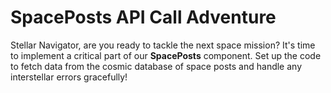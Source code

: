# SpacePosts API Call Adventure

Stellar Navigator, are you ready to tackle the next space mission? It's time to implement a critical part of our **SpacePosts** component. Set up the code to fetch data from the cosmic database of space posts and handle any interstellar errors gracefully!
